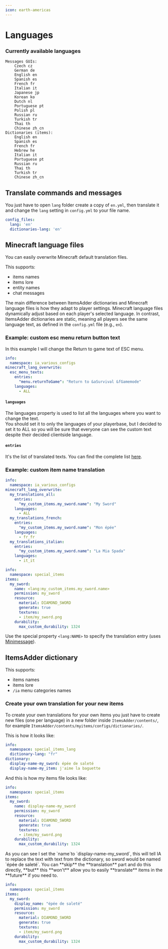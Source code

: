 ```yaml
---
icon: earth-americas
---
```


# Languages

### Currently available languages

```
Messages GUIs: 
    Czech cz
    German de
    English en
    Spanish es
    French fr
    Italian it
    Japanese jp
    Korean ko
    Dutch nl
    Portuguese pt
    Polish pl
    Russian ru
    Turkish tr
    Thai th
    Chinese zh_cn
Dictionaries (items): 
    English en
    Spanish es
    French fr
    Hebrew he
    Italian it
    Portuguese pt
    Russian ru
    Thai th
    Turkish tr
    Chinese zh_cn
```

## Translate commands and messages

You just have to open `lang` folder create a copy of `en.yml`, then translate it and change the `lang` setting in `config.yml` to your file name.


```yaml config.yml lines icon="yaml"
config_files:
  lang: 'en'
  dictionaries-lang: 'en'
```


## Minecraft language files

You can easily overwrite Minecraft default translation files.

This supports:

* items names
* items lore
* entity names
* chat messages

The main difference between ItemsAdder dictionaries and Minecraft language files is how they adapt to player settings. Minecraft language files dynamically adjust based on each player's selected language. In contrast, ItemsAdder dictionaries are static, meaning all players see the same language text, as defined in the `config.yml` file (e.g., `en`).

### Example: custom esc menu return button text

In this example I will change the Return to game text of ESC menu.

```yaml
info:
  namespace: ia_various_configs
minecraft_lang_overwrite:
  esc_menu_texts:
    entries:
      "menu.returnToGame": "Return to &aSurvival &fGamemode"
    languages:
      - ALL
```

#### `languages`

The languages property is used to list all the languages where you want to change the text.\
You should set it to only the languages of your playerbase, but I decided to set it to ALL so you will be sure that everyone can see the custom text despite their decided clientside language.

#### `entries`

It's the list of translated texts. You can find the complete list [here](https://github.com/InventivetalentDev/minecraft-assets/blob/1.21.4/assets/minecraft/lang/en_us.json).

### Example: custom item name translation

```yaml
info:
  namespace: ia_various_configs
minecraft_lang_overwrite:
  my_translations_all:
    entries:
      "my_custom_items.my_sword.name": "My Sword"
    languages:
      - ALL
  my_translations_french:
    entries:
      "my_custom_items.my_sword.name": "Mon épée"
    languages:
      - fr_fr
  my_translations_italian:
    entries:
      "my_custom_items.my_sword.name": "La Mia Spada"
    languages:
      - it_it
```

```yaml
info:
  namespace: special_items
items:
  my_sword:
    name: <lang:my_custom_items.my_sword.name>
    permission: my_sword
    resource:
      material: DIAMOND_SWORD
      generate: true
      textures:
      - item/my_sword.png
    durability:
      max_custom_durability: 1324
```

Use the special property `<lang:NAME>` to specify the translation entry (uses [Minimessage](text-formatting.md)).

## ItemsAdder dictionary

This supports:

* items names
* items lore
* `/ia` menu categories names

### Create your own translation for your new items

To create your own translations for your own items you just have to create new files (one per language) in a new folder inside `ItemsAdder/contents/`, for example `ItemsAdder/contents/myitems/configs/dictionaries/`.

This is how it looks like:

```yaml
info:
  namespace: special_items_lang
  dictionary-lang: "fr"
dictionary:
  display-name-my_sword: épée de saleté
  display-name-my_item: j'aime la baguette
```

And this is how my items file looks like:

```yaml
info:
  namespace: special_items
items:
  my_sword:
    name: display-name-my_sword
    permission: my_sword
    resource:
      material: DIAMOND_SWORD
      generate: true
      textures:
      - item/my_sword.png
    durability:
      max_custom_durability: 1324
```


<Note>
As you can see I set the `name`to `display-name-my_sword`, this will tell IA to replace the text with text from the dictionary, so sword would be named `épée de saleté`.
</Note>



<Warning>
You can **skip** the **translation** part and do this directly, **but** this **won't** allow you to easily **translate** items in the **future** if you need to.

```yaml
info:
  namespace: special_items
items:
  my_sword:
    display_name: "épée de saleté"
    permission: my_sword
    resource:
      material: DIAMOND_SWORD
      generate: true
      textures:
      - item/my_sword.png
    durability:
      max_custom_durability: 1324
```
</Warning>


